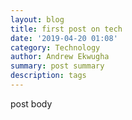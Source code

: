 ```yaml
---
layout: blog
title: first post on tech
date: '2019-04-20 01:08'
category: Technology
author: Andrew Ekwugha
summary: post summary
description: tags
---
```

post body
